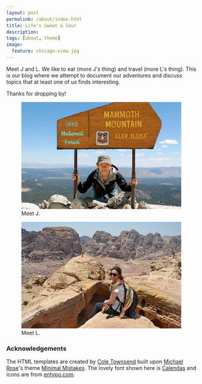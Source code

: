 ```yaml
---
layout: post
permalink: /about/index.html
title: Life's Sweet & Sour
description: 
tags: [about, theme]
image:
  feature: chicago-view.jpg
---
```


Meet J and L. We like to eat (more J's thing) and travel (more L's thing). This is our blog where we attempt to document our adventures and discuss topics that at least one of us finds interesting. 

Thanks for dropping by!

<figure>
  <img src="/images/meet-J.jpg" id="profile-circle">
  <figcaption>Meet J.</figcaption>
</figure>

<figure>
  <img src="/images/meet-L.jpg" id="profile-circle">
  <figcaption>Meet L.</figcaption>
</figure>

### Acknowledgements
 
The HTML templates are created by [Cole Townsend](https://twitter.com/twnsndco) built upon [Michael Rose](http://twitter.com/mmistakes)'s theme [Minimal Mistakes](http://mmistakes.github.io/minimal-mistakes/). The lovely font shown here is [Calendas](http://calendasplus.com/) and icons are from [entypo.com](http://entypo.com).